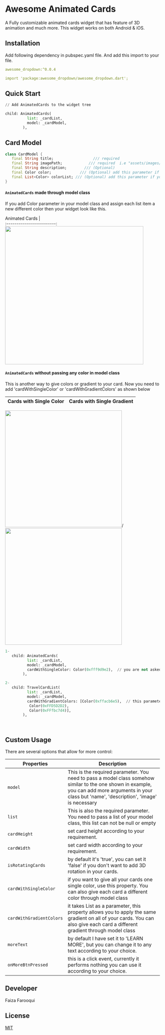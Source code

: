 # Awesome Animated Cards

A Fully customizable animated cards widget that has feature of 3D animation and much more. This widget works on both Android & iOS.

## Installation

Add following dependency in pubspec.yaml file. And add this import to your file.

```yaml
awesome_dropdown:^0.0.4

import 'package:awesome_dropdown/awesome_dropdown.dart';
```
## Quick Start

```python
// Add AnimatedCards to the widget tree

child: AnimatedCards(
          list: _cardList,
          model: _cardModel,
        ),                ​
```

## Card Model

```dart
class CardModel {
   final String title;                  /// required
   final String imagePath;            /// required  i.e "assets/images/image.png"
   final String description;        /// (Optional)
   final Color color;             /// (Optional) add this parameter if you want to have different color on each card
   final List<Color> colorList; /// (Optional) add this parameter if you want to apply different gradient on each card
}
```
#### `AnimatedCards` made through model class
If you add Color parameter in your model class and assign each list item a new different color then your widget look like this.

 Animated Cards           |             
:-------------------------:
<img height="450px" src="https://user-images.githubusercontent.com/36657067/123776333-a2300380-d8e8-11eb-801a-6c4cd179bea3.gif?raw=true">

#### `AnimatedCards` without passing any color in model class
This is another way to give colors or gradient to your card. Now you need to add 'cardWithSingleColor' or 'cardWithGradientColors' as shown below

 Cards with Single Color    |   Cards with Single Gradient               
:-------------------------:|:-----------------------------:
<img height="380px" src="https://user-images.githubusercontent.com/36657067/123781193-621f4f80-d8ed-11eb-80fc-f60da0c90bec.jpeg?raw=true">/<img height="380px" src="https://user-images.githubusercontent.com/36657067/123785579-20dd6e80-d8f2-11eb-8690-f9cc7bd91ee9.jpeg?raw=true">

```python
1-
   child: AnimatedCards(
          list: _cardList,
          model: _cardModel,
          cardWithSingleColor: Color(0xfff9d9e2),  // you are not asked to add this parameter, but you can this if you want to display your cards with any other single color. By default cards will appear as it is shown in Screenshot 
        ),

2- 
   child: TravelCardList(
          list: _cardList,
          model: _cardModel,
          cardWithGradientColors: [Color(0xffacb6e5),  // this parameter is needs to be added to add gradient, there is no default gradient available in lib
           Color(0xFFD5D2D2),
           Color(0xFFfbc7d4)],
        ),

```

<br>

## Custom Usage
There are several options that allow for more control:

|  Properties  |   Description   |
|--------------|-----------------|
| `model` | This is the required parameter. You need to pass a model class somehow similar to the one shown in example, you can add more arguments in your class but 'name', 'description', 'image' is necessary |
| `list` | This is also the required parameter. You need to pass a list of your model class, this list can not be null or empty|
| `cardHeight` | set card height according to your requirement. |
| `cardWidth` | set card width according to your requirement. |
| `isRotatingCards` | by default it's 'true', you can set it 'false' if you don't want to add 3D rotation in your cards. |
| `cardWithSingleColor` | if you want to give all your cards one single color, use this property. You can also give each card a different color through model class |
| `cardWithGradientColors` | it takes List<Color> as a parameter, this property allows you to apply the same gradient on all of your cards. You can also give each card a different gradient through model class |
| `moreText` | by default I have set it to 'LEARN MORE', but you can change it to any text according to your choice. |
| `onMoreBtnPressed` | this is a click event, currently it performs nothing you can use it according to your choice. |


## Developer
Faiza Farooqui

## License
[MIT](https://choosealicense.com/licenses/mit/)